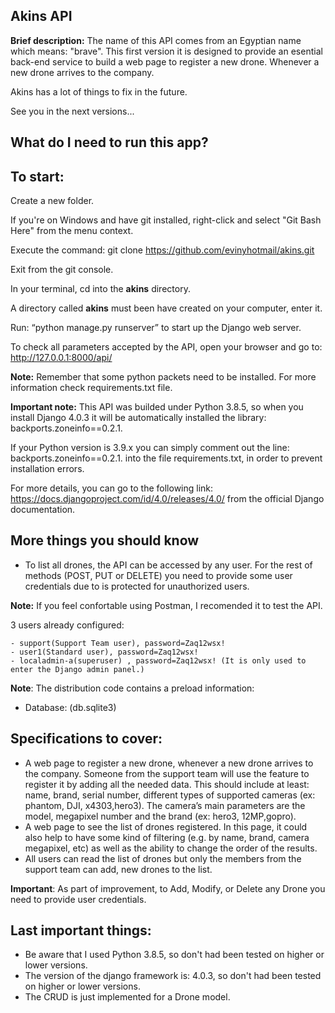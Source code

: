 ## Akins API
**Brief description:**
The name of this API comes from an Egyptian name which means: "brave".
This first version it is designed to provide an esential back-end service to build a web page to register a new drone. Whenever a new drone arrives to the company.

Akins has a lot of things to fix in the future. 

See you in the next versions...

## What do I need to run this app? 

## To start:

Create a new folder.

If you're on Windows and have git installed, right-click and select "Git Bash Here" from the menu context.

Execute the command: git clone https://github.com/evinyhotmail/akins.git

Exit from the git console.

In your terminal, cd into the **akins** directory.

A directory called **akins** must been have created on your computer, enter it.

Run: “python manage.py runserver”  to start up the Django web server.

To check all parameters accepted by the API, open your browser and go to: http://127.0.0.1:8000/api/

**Note:** Remember that some python packets need to be installed. For more information check requirements.txt file.

**Important note:** This API was builded under Python 3.8.5, so when you install Django 4.0.3 it will be automatically installed the library: backports.zoneinfo==0.2.1.

If your Python version is 3.9.x you can simply comment out the line: backports.zoneinfo==0.2.1. into the file requirements.txt, in order to prevent installation errors.

For more details, you can go to the following link: https://docs.djangoproject.com/id/4.0/releases/4.0/ from the official Django documentation.

## More things you should know
- To list all drones, the API can be accessed by any user. For the rest of methods (POST, PUT or DELETE) you need to provide some user credentials due to is protected for unauthorized users.

**Note:** If you feel confortable using Postman, I recomended it to test the API.


3 users already configured: 
	
	- support(Support Team user), password=Zaq12wsx!
	- user1(Standard user), password=Zaq12wsx!
	- localadmin-a(superuser) , password=Zaq12wsx! (It is only used to enter the Django admin panel.)
  

**Note**: The distribution code contains a preload information:

- Database: (db.sqlite3) 


## Specifications to cover:

- A web page to register a new drone, whenever a new drone arrives to the company. Someone from the support team will use the feature to register it by adding all the needed data. This should include at least: name, brand, serial number, different types of supported cameras (ex: phantom, DJI, x4303,hero3). The camera’s main parameters are the model, megapixel number and the brand (ex: hero3, 12MP,gopro).
- A web page to see the list of drones registered. In this page, it could also help to have some kind of filtering (e.g. by name, brand, camera megapixel, etc) as well as the ability to change the order of the results.
- All users can read the list of drones but only the members from the support team can add, new drones to the list.

**Important**:
As part of improvement, to Add, Modify, or Delete any Drone you need to provide user credentials.


## Last important things:
- Be aware that I used Python 3.8.5, so don't had been tested on higher or lower versions.
- The version of the django framework is: 4.0.3, so don't had been tested on higher or lower versions.
- The CRUD is just implemented for a Drone model.




